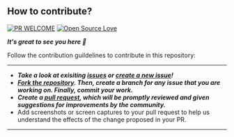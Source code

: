 ## How to contribute?

[![PR WELCOME](https://img.shields.io/badge/PRs-welcome-lightgreen.svg?style=flat-square)](https://github.com/bishtanuj/dataStructure/pulls)
[![Open Source Love](https://badges.frapsoft.com/os/v3/open-source.png)](https://github.com/bishtanuj/)

__*It's great to see you here :partying_face:*__

Follow the contribution guildelines to contribute in this repository:
___
- __*Take a look at exisiting [issues](https://github.com/bishtanuj/dataStructure/issues) or [create a new issue](https://github.com/bishtanuj/dataStructure/issues/new/choose)!*__
- __*[Fork the repository](https://github.com/bishtanuj/dataStructure/fork). Then, create a branch for any issue that you are working on. Finally, commit your work.*__
- __*Create a [pull request](https://github.com/bishtanuj/dataStructure/compare), which will be promptly reviewed and given suggestions for improvements by the community.*__
- Add screenshots or screen captures to your pull request to help us understand the effects of the change proposed in your PR.
___
